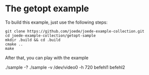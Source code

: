 # The getopt example

To build this example, just use the following steps:

    git clone https://github.com/joede/joede-example-collection.git
    cd joede-example-collection/getopt-sample
    mkdir .build && cd .build
    cmake ..
    make

After that, you can play with the example

   ./sample -?
   ./sample -v /dev/video0 -h 720 befehl1 befehl2
